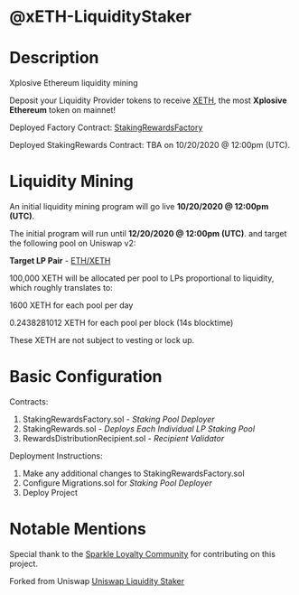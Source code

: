 # @xETH-LiquidityStaker

# Description
Xplosive Ethereum liquidity mining

Deposit your Liquidity Provider tokens to receive [XETH](https://www.coingecko.com/en/coins/xplosive-ethereum), the most **Xplosive Ethereum** token on mainnet!

Deployed Factory Contract: [StakingRewardsFactory](https://etherscan.io/address/0x078fcf4c11f58968b364a40a52cbb28e5514b592)

Deployed StakingRewards Contract: TBA on 10/20/2020 @ 12:00pm (UTC).

# Liquidity Mining

An initial liquidity mining program will go live **10/20/2020 @ 12:00pm (UTC)**. 

The initial program will run until **12/20/2020 @ 12:00pm (UTC)**. and target the following pool on Uniswap v2:

**Target LP Pair** - [ETH/XETH](https://info.uniswap.org/pair/0xac0fe6c0b239eedcc12bc3e997e5492b04cc61c3)

100,000 XETH will be allocated per pool to LPs proportional to liquidity, which roughly translates to:

1600 XETH for each pool per day

0.2438281012 XETH for each pool per block (14s blocktime)

These XETH are not subject to vesting or lock up.

# Basic Configuration
Contracts:
1. StakingRewardsFactory.sol - *Staking Pool Deployer*
2. StakingRewards.sol - *Deploys Each Individual LP Staking Pool* 
3. RewardsDistributionRecipient.sol - *Recipient Validator* 

Deployment Instructions: 
1. Make any additional changes to StakingRewardsFactory.sol
2. Configure Migrations.sol for *Staking Pool Deployer*
3. Deploy Project

# Notable Mentions
Special thank to the [Sparkle Loyalty Community](https://t.me/Sparkleloyalty) for contributing on this project.  

Forked from Uniswap 
[Uniswap Liquidity Staker](https://github.com/Uniswap/liquidity-staker)

